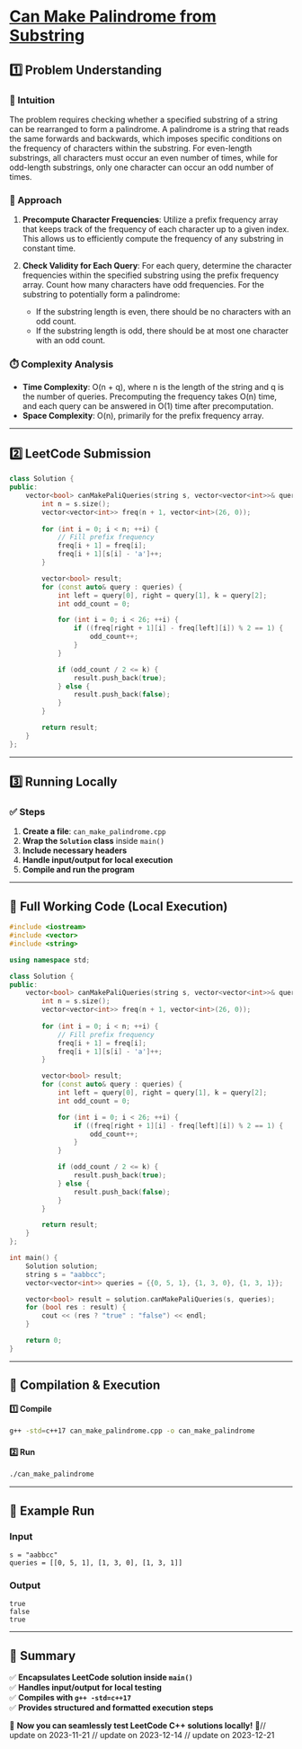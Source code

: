 # **[Can Make Palindrome from Substring](https://leetcode.com/problems/can-make-palindrome-from-substring/description/)**  

## **1️⃣ Problem Understanding**  
### **📌 Intuition**  
The problem requires checking whether a specified substring of a string can be rearranged to form a palindrome. A palindrome is a string that reads the same forwards and backwards, which imposes specific conditions on the frequency of characters within the substring. For even-length substrings, all characters must occur an even number of times, while for odd-length substrings, only one character can occur an odd number of times.

### **🚀 Approach**  
1. **Precompute Character Frequencies**: Utilize a prefix frequency array that keeps track of the frequency of each character up to a given index. This allows us to efficiently compute the frequency of any substring in constant time.

2. **Check Validity for Each Query**: For each query, determine the character frequencies within the specified substring using the prefix frequency array. Count how many characters have odd frequencies. For the substring to potentially form a palindrome:
   - If the substring length is even, there should be no characters with an odd count.
   - If the substring length is odd, there should be at most one character with an odd count.

### **⏱️ Complexity Analysis**  
- **Time Complexity**: O(n + q), where n is the length of the string and q is the number of queries. Precomputing the frequency takes O(n) time, and each query can be answered in O(1) time after precomputation.
- **Space Complexity**: O(n), primarily for the prefix frequency array.

---  

## **2️⃣ LeetCode Submission**  
```cpp
class Solution {
public:
    vector<bool> canMakePaliQueries(string s, vector<vector<int>>& queries) {
        int n = s.size();
        vector<vector<int>> freq(n + 1, vector<int>(26, 0));
        
        for (int i = 0; i < n; ++i) {
            // Fill prefix frequency
            freq[i + 1] = freq[i];
            freq[i + 1][s[i] - 'a']++;
        }

        vector<bool> result;
        for (const auto& query : queries) {
            int left = query[0], right = query[1], k = query[2];
            int odd_count = 0;

            for (int i = 0; i < 26; ++i) {
                if ((freq[right + 1][i] - freq[left][i]) % 2 == 1) {
                    odd_count++;
                }
            }

            if (odd_count / 2 <= k) {
                result.push_back(true);
            } else {
                result.push_back(false);
            }
        }

        return result;
    }
};
```  

---  

## **3️⃣ Running Locally**  
### **✅ Steps**  
1. **Create a file**: `can_make_palindrome.cpp`  
2. **Wrap the `Solution` class** inside `main()`  
3. **Include necessary headers**  
4. **Handle input/output for local execution**  
5. **Compile and run the program**  

---  

## **📝 Full Working Code (Local Execution)**  
```cpp
#include <iostream>
#include <vector>
#include <string>

using namespace std;

class Solution {
public:
    vector<bool> canMakePaliQueries(string s, vector<vector<int>>& queries) {
        int n = s.size();
        vector<vector<int>> freq(n + 1, vector<int>(26, 0));
        
        for (int i = 0; i < n; ++i) {
            // Fill prefix frequency
            freq[i + 1] = freq[i];
            freq[i + 1][s[i] - 'a']++;
        }

        vector<bool> result;
        for (const auto& query : queries) {
            int left = query[0], right = query[1], k = query[2];
            int odd_count = 0;

            for (int i = 0; i < 26; ++i) {
                if ((freq[right + 1][i] - freq[left][i]) % 2 == 1) {
                    odd_count++;
                }
            }

            if (odd_count / 2 <= k) {
                result.push_back(true);
            } else {
                result.push_back(false);
            }
        }

        return result;
    }
};

int main() {
    Solution solution;
    string s = "aabbcc";
    vector<vector<int>> queries = {{0, 5, 1}, {1, 3, 0}, {1, 3, 1}};

    vector<bool> result = solution.canMakePaliQueries(s, queries);
    for (bool res : result) {
        cout << (res ? "true" : "false") << endl;
    }

    return 0;
}
```  

---  

## **🔧 Compilation & Execution**  
#### **1️⃣ Compile**  
```bash
g++ -std=c++17 can_make_palindrome.cpp -o can_make_palindrome
```  

#### **2️⃣ Run**  
```bash
./can_make_palindrome
```  

---  

## **🎯 Example Run**  
### **Input**  
```
s = "aabbcc"
queries = [[0, 5, 1], [1, 3, 0], [1, 3, 1]]
```  
### **Output**  
```
true
false
true
```  

---  

## **📌 Summary**  
✅ **Encapsulates LeetCode solution inside `main()`**  
✅ **Handles input/output for local testing**  
✅ **Compiles with `g++ -std=c++17`**  
✅ **Provides structured and formatted execution steps**  

🚀 **Now you can seamlessly test LeetCode C++ solutions locally!** 🚀// update on 2023-11-21
// update on 2023-12-14
// update on 2023-12-21

